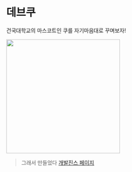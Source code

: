 # 데브쿠

건국대학교의 마스코트인 쿠를 자기마음대로 꾸며보자! 

<img src="/src/assets/dev-jeans-icon.png" width="300" />

> 그래서 만들었다 [개발진스 페이지](https://devjeans.dev-hee.com/)
